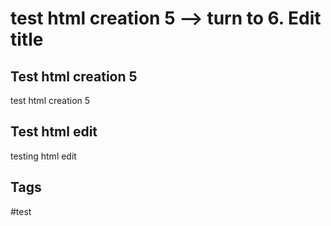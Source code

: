 # test html creation 5 --> turn to 6. Edit title

## Test html creation 5
test html creation 5

## Test html edit
testing html edit 

## Tags
#test
